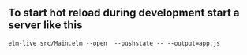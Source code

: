 ## To start hot reload during development start a server like this
`elm-live src/Main.elm --open  --pushstate -- --output=app.js`